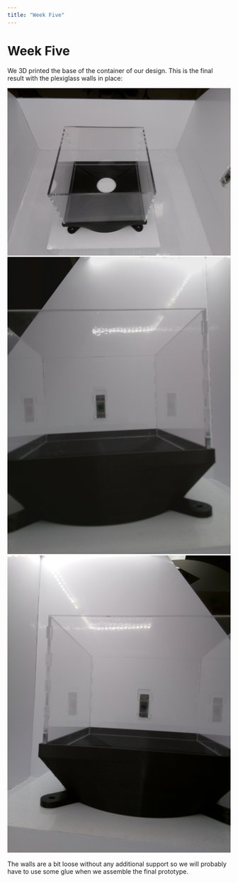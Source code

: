 ```yaml
---
title: "Week Five"
---
```


# Week Five

We 3D printed the base of the container of our design. This is the final result with the plexiglass walls in place:

![Image missing](https://github.com/kpalok/Digifab/blob/gh-pages/Images/ContainerProtoBooth.jpg?raw=true)
![Image missing](https://github.com/kpalok/Digifab/blob/gh-pages/Images/ContainerProtoBooth2.jpg?raw=true)
![Image missing](https://github.com/kpalok/Digifab/blob/gh-pages/Images/ContainerProtoBooth3.jpg?raw=true)

The walls are a bit loose without any additional support so we will probably have to use some glue when we assemble the final prototype.
